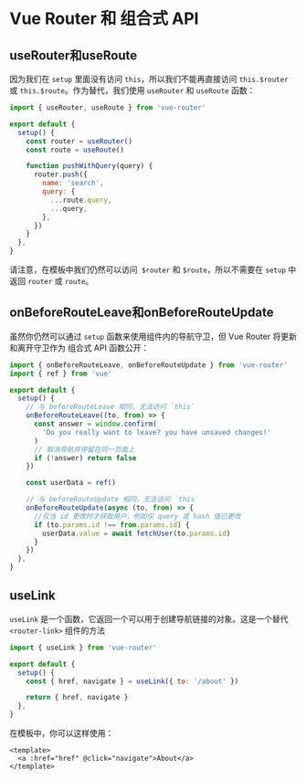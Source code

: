 # Vue Router 和 组合式 API

## useRouter和useRoute
因为我们在 `setup` 里面没有访问 `this`，所以我们不能再直接访问 `this.$router` 或 `this.$route`。作为替代，我们使用 `useRouter` 和 `useRoute` 函数：

```js
import { useRouter, useRoute } from 'vue-router'

export default {
  setup() {
    const router = useRouter()
    const route = useRoute()

    function pushWithQuery(query) {
      router.push({
        name: 'search',
        query: {
          ...route.query,
          ...query,
        },
      })
    }
  },
}
```
请注意，在模板中我们仍然可以访问` $router` 和 `$route`，所以不需要在 `setup` 中返回 `router` 或 `route`。

## onBeforeRouteLeave和onBeforeRouteUpdate 
虽然你仍然可以通过 `setup` 函数来使用组件内的导航守卫，但 Vue Router 将更新和离开守卫作为 组合式 API 函数公开：

```js
import { onBeforeRouteLeave, onBeforeRouteUpdate } from 'vue-router'
import { ref } from 'vue'

export default {
  setup() {
    // 与 beforeRouteLeave 相同，无法访问 `this`
    onBeforeRouteLeave((to, from) => {
      const answer = window.confirm(
        'Do you really want to leave? you have unsaved changes!'
      )
      // 取消导航并停留在同一页面上
      if (!answer) return false
    })

    const userData = ref()

    // 与 beforeRouteUpdate 相同，无法访问 `this`
    onBeforeRouteUpdate(async (to, from) => {
      //仅当 id 更改时才获取用户，例如仅 query 或 hash 值已更改
      if (to.params.id !== from.params.id) {
        userData.value = await fetchUser(to.params.id)
      }
    })
  },
}
```

## useLink
`useLink` 是一个函数，它返回一个可以用于创建导航链接的对象。这是一个替代 `<router-link>` 组件的方法

```js
import { useLink } from 'vue-router'

export default {
  setup() {
    const { href, navigate } = useLink({ to: '/about' })

    return { href, navigate }
  },
}
```
在模板中，你可以这样使用：
```vue
<template>
  <a :href="href" @click="navigate">About</a>
</template>
```